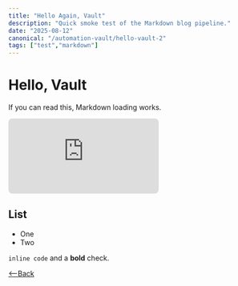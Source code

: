 ```yaml
---
title: "Hello Again, Vault"
description: "Quick smoke test of the Markdown blog pipeline."
date: "2025-08-12"
canonical: "/automation-vault/hello-vault-2"
tags: ["test","markdown"]
---
```


# Hello, Vault

If you can read this, Markdown loading works.

<iframe src="https://www.youtube.com/embed/xf2i6Acs1mI" title="Embed test" loading="lazy" allowfullscreen style="border: none; border-radius: 8px;"></iframe>

## List
- One
- Two

`inline code` and a **bold** check.


[<--Back](https://mikeeanthony.com/automation-vault)

